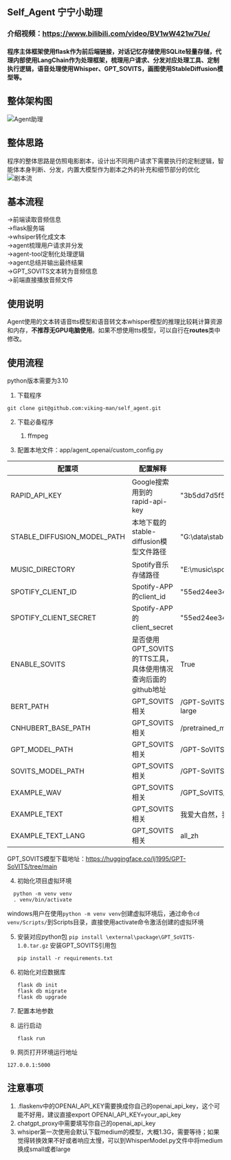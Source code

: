 ## Self_Agent 宁宁小助理
### 介绍视频：https://www.bilibili.com/video/BV1wW421w7Ue/
#### 程序主体框架使用flask作为前后端链接，对话记忆存储使用SQLite轻量存储，代理内部使用LangChain作为处理框架，梳理用户请求、分发对应处理工具、定制执行逻辑，语音处理使用Whisper、GPT_SOVITS，画图使用StableDiffusion模型等。

## 整体架构图
![Agent助理](https://github.com/viking-man/self_agent/assets/22117154/94c9d99f-25bf-4330-8a79-a2afc0ec7c8f)

## 整体思路
程序的整体思路是仿照电影剧本，设计出不同用户请求下需要执行的定制逻辑，智能体本身判断、分发，内置大模型作为剧本之外的补充和细节部分的优化
![剧本流](https://github.com/viking-man/self_agent/assets/22117154/e262679f-66bd-4f3d-8c36-4d2f04aaaf88)

## 基本流程
->前端读取音频信息  
->flask服务端  
->whsiper转化成文本  
->agent梳理用户请求并分发  
->agent-tool定制化处理逻辑   
->agent总结并输出最终结果  
->GPT_SOVITS文本转为音频信息  
->前端直接播放音频文件  

## 使用说明
Agent使用的文本转语音tts模型和语音转文本whisper模型的推理比较耗计算资源和内存，**不推荐无GPU电脑使用**。如果不想使用tts模型，可以自行在**routes**类中修改。

## 使用流程  
python版本需要为3.10  

1. 下载程序
```
git clone git@github.com:viking-man/self_agent.git
```
2. 下载必备程序
   
   1. ffmpeg
3. 配置本地文件：app/agent_openai/custom_config.py

| 配置项   | 配置解释 | 示例    | 网址    |
|--------|------|---------|---------|
| RAPID_API_KEY   | Google搜索用到的rapid-api-key   | "3b5dd7d5f5mshd78f146dc498a60p143d49jsn07023d199"    | https://rapidapi.com/UnlimitedAPI/api/google-web-search1  |
| STABLE_DIFFUSION_MODEL_PATH  | 本地下载的stable-diffusion模型文件路径   |  "G:\data\stablediffusion\models\dream\ghostmix_v20Bakedvae.safetensors"  | https://civitai.com/models    |
| MUSIC_DIRECTORY   | Spotify音乐存储路径   | "E:\music\spotify\songs"    |     |
| SPOTIFY_CLIENT_ID   | Spotify-APP的client_id   | "55ed24ee34534fe48d1"   | https://developer.spotify.com/dashboard    |
| SPOTIFY_CLIENT_SECRET   | Spotify-APP的client_secret   | "55ed24ee34534fe48d1"   | https://developer.spotify.com/dashboard    |
| ENABLE_SOVITS   | 是否使用GPT_SOVITS的TTS工具，具体使用情况查询后面的github地址   | True   | https://github.com/RVC-Boss/GPT-SoVITS   |
| BERT_PATH   |  GPT_SOVITS相关  | /GPT-SoVITS/GPT_SoVITS/pretrained_models/chinese-roberta-wwm-ext-large   | https://github.com/RVC-Boss/GPT-SoVITS   |
| CNHUBERT_BASE_PATH   | GPT_SOVITS相关   | /pretrained_models/cnhubert_base_path  | https://github.com/RVC-Boss/GPT-SoVITS   |
| GPT_MODEL_PATH   | GPT_SOVITS相关   | /GPT-SoVITS/GPT_weights/ningning-e15.ckpt   | https://github.com/RVC-Boss/GPT-SoVITS   |
| SOVITS_MODEL_PATH   | GPT_SOVITS相关   | /GPT-SoVITS/SoVITS_weights/ningning_e8_s80.pth   | https://github.com/RVC-Boss/GPT-SoVITS   |
| EXAMPLE_WAV   | GPT_SOVITS相关   | /GPT_SoVITS/prepare_datasets/stage.wav_1266880_1398080.wav   |    |
| EXAMPLE_TEXT   | GPT_SOVITS相关   | 我爱大自然，我爱人间一切美好的东西   |    |
| EXAMPLE_TEXT_LANG   | GPT_SOVITS相关   | all_zh   |    |


GPT_SOVITS模型下载地址：https://huggingface.co/lj1995/GPT-SoVITS/tree/main
   
4. 初始化项目虚拟环境  
```
  python -m venv venv
  . venv/bin/activate
```

windows用户在使用`python -m venv venv`创建虚拟环境后，通过命令`cd venv/Scripts/`到Scripts目录，直接使用activate命令激活创建的虚拟环境

5. 安装对应python包
   `pip install \external\package\GPT_SoVITS-1.0.tar.gz` 安装GPT_SOVITS引用包
   
   `pip install -r requirements.txt`
7. 初始化对应数据库
   ```
   flask db init
   flask db migrate
   flask db upgrade
   ```
8. 配置本地参数
9. 运行启动
   
   `flask run`

10. 网页打开环境运行地址
   

   `127.0.0.1:5000`

## 注意事项
1. .flaskenv中的OPENAI_API_KEY需要换成你自己的openai_api_key，这个可能不好用，建议直接export OPENAI_API_KEY=your_api_key
2. chatgpt_proxy中需要填写你自己的openai_api_key
3. whsiper第一次使用会默认下载medium的模型，大概1.3G，需要等待；如果觉得转换效果不好或者响应太慢，可以到WhisperModel.py文件中将medium换成small或者large


